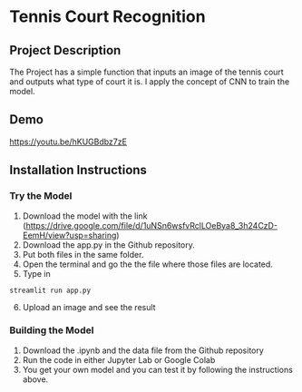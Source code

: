 # Tennis Court Recognition

## Project Description
The Project has a simple function that inputs an image of the tennis court and outputs what type of court it is. I apply the concept of CNN to train the model.

## Demo
https://youtu.be/hKUGBdbz7zE

## Installation Instructions
### Try the Model
1. Download the model with the link (https://drive.google.com/file/d/1uNSn6wsfvRclLOeBya8_3h24CzD-EemH/view?usp=sharing)
2. Download the app.py in the Github repository.
3. Put both files in the same folder.
4. Open the terminal and go the the file where those files are located.
5. Type in
  ```
  streamlit run app.py
  ```
6. Upload an image and see the result

### Building the Model
1. Download the .ipynb and the data file from the Github repository
2. Run the code in either Jupyter Lab or Google Colab
3. You get your own model and you can test it by following the instructions above.
